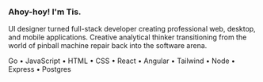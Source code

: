 ### Ahoy-hoy! I'm Tis.

UI designer turned full-stack developer creating professional web, desktop, and mobile applications. Creative analytical thinker transitioning from the world of pinball machine repair back into the software arena. 

Go • JavaScript • HTML • CSS • React • Angular • Tailwind • Node • Express • Postgres
